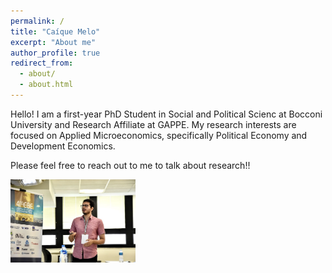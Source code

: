 ```yaml
---
permalink: /
title: "Caíque Melo"
excerpt: "About me"
author_profile: true
redirect_from: 
  - about/
  - about.html
---
```


Hello! I am a first-year PhD Student in Social and Political Scienc  at Bocconi University and Research Affiliate at GAPPE. My research interests are focused on Applied Microeconomics, specifically Political Economy and Development Economics.

Please feel free to reach out to me to talk about research!! 

<img src="/images/sbe_original.jpg" width="200">